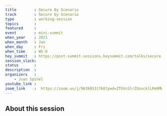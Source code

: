 ```yaml
---
title        : Secure By Scenario
track        : Secure by Scenario
type         : working-session
topics       :
featured     :
event        : mini-summit
when_year    : 2021
when_month   : Jan
when_day     : Fri
when_time    : WS-6
hey_summit   : https://post-summit-sessions.heysummit.com/talks/secure-by-scenario-jan-2021/
session_slack:
status       : 
description  :
organizers   :
    - Juan Spinel
youtube_link :
zoom_link    :  https://zoom.us/j/96369531768?pwd=ZThVcGlrZUoxcklLRm9MWnFHM0lUZz09
---
```


## About this session
